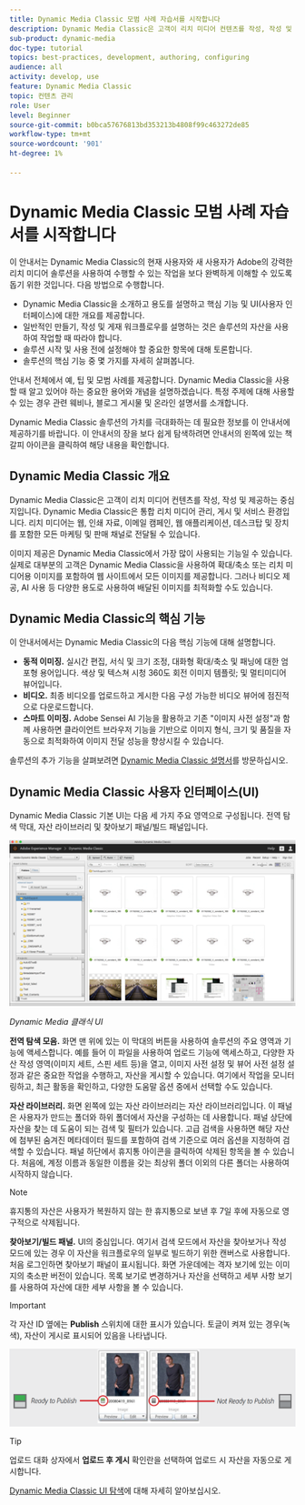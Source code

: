 ```yaml
---
title: Dynamic Media Classic 모범 사례 자습서를 시작합니다
description: Dynamic Media Classic은 고객이 리치 미디어 컨텐츠를 작성, 작성 및 제공하는 중심지입니다. Dynamic Media Classic의 현재 사용자와 새 사용자가 Adobe의 이 강력한 리치 미디어 솔루션을 사용하여 수행할 수 있는 작업을 보다 완벽하게 이해할 수 있도록 이 모범 사례 자습서가 만들어졌습니다. 이 자습서 부분에서는 Dynamic Media Classic이 무엇인지 알아보고 핵심 기능 및 사용자 인터페이스를 간략하게 살펴봅니다.
sub-product: dynamic-media
doc-type: tutorial
topics: best-practices, development, authoring, configuring
audience: all
activity: develop, use
feature: Dynamic Media Classic
topic: 컨텐츠 관리
role: User
level: Beginner
source-git-commit: b0bca57676813bd353213b4808f99c463272de85
workflow-type: tm+mt
source-wordcount: '901'
ht-degree: 1%

---
```



# Dynamic Media Classic 모범 사례 자습서를 시작합니다

이 안내서는 Dynamic Media Classic의 현재 사용자와 새 사용자가 Adobe의 강력한 리치 미디어 솔루션을 사용하여 수행할 수 있는 작업을 보다 완벽하게 이해할 수 있도록 돕기 위한 것입니다. 다음 방법으로 수행합니다.

- Dynamic Media Classic을 소개하고 용도를 설명하고 핵심 기능 및 UI(사용자 인터페이스)에 대한 개요를 제공합니다.
- 일반적인 만들기, 작성 및 게재 워크플로우를 설명하는 것은 솔루션의 자산을 사용하여 작업할 때 따라야 합니다.
- 솔루션 시작 및 사용 전에 설정해야 할 중요한 항목에 대해 토론합니다.
- 솔루션의 핵심 기능 중 몇 가지를 자세히 살펴봅니다.

안내서 전체에서 예, 팁 및 모범 사례를 제공합니다. Dynamic Media Classic을 사용할 때 알고 있어야 하는 중요한 용어와 개념을 설명하겠습니다. 특정 주제에 대해 사용할 수 있는 경우 관련 웨비나, 블로그 게시물 및 온라인 설명서를 소개합니다.

Dynamic Media Classic 솔루션의 가치를 극대화하는 데 필요한 정보를 이 안내서에 제공하기를 바랍니다. 이 안내서의 장을 보다 쉽게 탐색하려면 안내서의 왼쪽에 있는 책갈피 아이콘을 클릭하여 해당 내용을 확인합니다.

## Dynamic Media Classic 개요

Dynamic Media Classic은 고객이 리치 미디어 컨텐츠를 작성, 작성 및 제공하는 중심지입니다. Dynamic Media Classic은 통합 리치 미디어 관리, 게시 및 서비스 환경입니다. 리치 미디어는 웹, 인쇄 자료, 이메일 캠페인, 웹 애플리케이션, 데스크탑 및 장치를 포함한 모든 마케팅 및 판매 채널로 전달될 수 있습니다.

이미지 제공은 Dynamic Media Classic에서 가장 많이 사용되는 기능일 수 있습니다. 실제로 대부분의 고객은 Dynamic Media Classic을 사용하여 확대/축소 또는 리치 미디어용 이미지를 포함하여 웹 사이트에서 모든 이미지를 제공합니다. 그러나 비디오 제공, AI 사용 등 다양한 용도로 사용하여 배달된 이미지를 최적화할 수도 있습니다.

## Dynamic Media Classic의 핵심 기능

이 안내서에서는 Dynamic Media Classic의 다음 핵심 기능에 대해 설명합니다.

- **동적 이미징.** 실시간 편집, 서식 및 크기 조정, 대화형 확대/축소 및 패닝에 대한 엄포형 용어입니다. 색상 및 텍스쳐 시청 360도 회전 이미지 템플릿; 및 멀티미디어 뷰어입니다.
- **비디오.** 최종 비디오를 업로드하고 게시한 다음 구성 가능한 비디오 뷰어에 점진적으로 다운로드합니다.
- **스마트 이미징.** Adobe Sensei AI 기능을 활용하고 기존 &quot;이미지 사전 설정&quot;과 함께 사용하면 클라이언트 브라우저 기능을 기반으로 이미지 형식, 크기 및 품질을 자동으로 최적화하여 이미지 전달 성능을 향상시킬 수 있습니다.

솔루션의 추가 기능을 살펴보려면 [Dynamic Media Classic 설명서](https://docs.adobe.com/content/help/en/dynamic-media-classic/using/intro/introduction.html)를 방문하십시오.

## Dynamic Media Classic 사용자 인터페이스(UI)

Dynamic Media Classic 기본 UI는 다음 세 가지 주요 영역으로 구성됩니다. 전역 탐색 막대, 자산 라이브러리 및 찾아보기 패널/빌드 패널입니다.

![이미지](assets/overview/overview-dmc-ui-ew.png)

_Dynamic Media 클래식 UI_

**전역 탐색 모음.** 화면 맨 위에 있는 이 막대의 버튼을 사용하여 솔루션의 주요 영역과 기능에 액세스합니다. 예를 들어 이 파일을 사용하여 업로드 기능에 액세스하고, 다양한 자산 작성 영역(이미지 세트, 스핀 세트 등)을 열고, 이미지 사전 설정 및 뷰어 사전 설정 설정과 같은 중요한 작업을 수행하고, 자산을 게시할 수 있습니다. 여기에서 작업을 모니터링하고, 최근 활동을 확인하고, 다양한 도움말 옵션 중에서 선택할 수도 있습니다.

**자산 라이브러리.** 화면 왼쪽에 있는 자산 라이브러리는 자산 라이브러리입니다. 이 패널은 사용자가 만드는 폴더와 하위 폴더에서 자산을 구성하는 데 사용합니다. 패널 상단에 자산을 찾는 데 도움이 되는 검색 및 필터가 있습니다. 고급 검색을 사용하면 해당 자산에 첨부된 숨겨진 메타데이터 필드를 포함하여 검색 기준으로 여러 옵션을 지정하여 검색할 수 있습니다. 패널 하단에서 휴지통 아이콘을 클릭하여 삭제된 항목을 볼 수 있습니다. 처음에, 계정 이름과 동일한 이름을 갖는 최상위 폴더 이외의 다른 폴더는 사용하여 시작하지 않습니다.

>[!NOTE]
>
>휴지통의 자산은 사용자가 복원하지 않는 한 휴지통으로 보낸 후 7일 후에 자동으로 영구적으로 삭제됩니다.

**찾아보기/빌드 패널.** UI의 중심입니다. 여기서 검색 모드에서 자산을 찾아보거나 작성 모드에 있는 경우 이 자산을 워크플로우의 일부로 빌드하기 위한 캔버스로 사용합니다. 처음 로그인하면 찾아보기 패널이 표시됩니다. 화면 가운데에는 격자 보기에 있는 이미지의 축소판 버전이 있습니다. 목록 보기로 변경하거나 자산을 선택하고 세부 사항 보기를 사용하여 자산에 대한 세부 사항을 볼 수 있습니다.

>[!IMPORTANT]
>
>각 자산 ID 옆에는 **Publish** 스위치에 대한 표시가 있습니다. 토글이 켜져 있는 경우(녹색), 자산이 게시로 표시되어 있음을 나타냅니다.

![이미지](assets/overview/overview-mark-for-publish.png)

>[!TIP]
>
>업로드 대화 상자에서 **업로드 후 게시** 확인란을 선택하여 업로드 시 자산을 자동으로 게시합니다.

[Dynamic Media Classic UI 탐색](https://docs.adobe.com/content/help/en/dynamic-media-classic/using/getting-started/navigation-basics.html)에 대해 자세히 알아보십시오.
